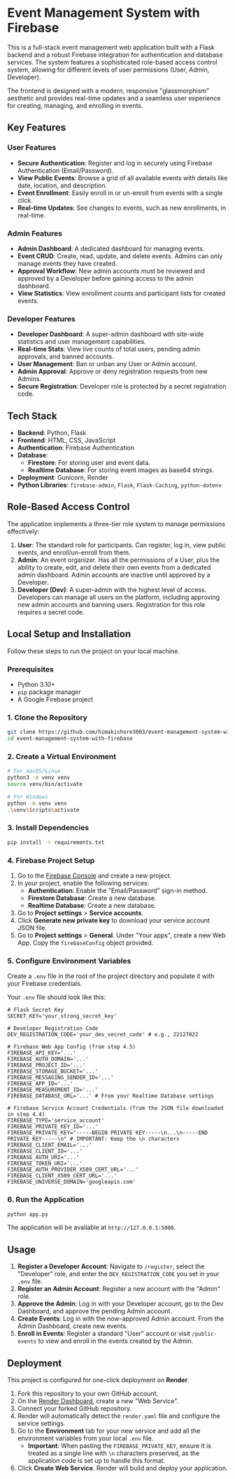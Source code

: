 # Event Management System with Firebase

This is a full-stack event management web application built with a Flask backend and a robust Firebase integration for authentication and database services. The system features a sophisticated role-based access control system, allowing for different levels of user permissions (User, Admin, Developer).

The frontend is designed with a modern, responsive "glassmorphism" aesthetic and provides real-time updates and a seamless user experience for creating, managing, and enrolling in events.

## Key Features

### User Features
- **Secure Authentication**: Register and log in securely using Firebase Authentication (Email/Password).
- **View Public Events**: Browse a grid of all available events with details like date, location, and description.
- **Event Enrollment**: Easily enroll in or un-enroll from events with a single click.
- **Real-time Updates**: See changes to events, such as new enrollments, in real-time.

### Admin Features
- **Admin Dashboard**: A dedicated dashboard for managing events.
- **Event CRUD**: Create, read, update, and delete events. Admins can only manage events they have created.
- **Approval Workflow**: New admin accounts must be reviewed and approved by a Developer before gaining access to the admin dashboard.
- **View Statistics**: View enrollment counts and participant lists for created events.

### Developer Features
- **Developer Dashboard**: A super-admin dashboard with site-wide statistics and user management capabilities.
- **Real-time Stats**: View live counts of total users, pending admin approvals, and banned accounts.
- **User Management**: Ban or unban any User or Admin account.
- **Admin Approval**: Approve or deny registration requests from new Admins.
- **Secure Registration**: Developer role is protected by a secret registration code.

## Tech Stack

- **Backend**: Python, Flask
- **Frontend**: HTML, CSS, JavaScript
- **Authentication**: Firebase Authentication
- **Database**:
    - **Firestore**: For storing user and event data.
    - **Realtime Database**: For storing event images as base64 strings.
- **Deployment**: Gunicorn, Render
- **Python Libraries**: `firebase-admin`, `Flask`, `Flask-Caching`, `python-dotenv`

## Role-Based Access Control

The application implements a three-tier role system to manage permissions effectively:

1.  **User**: The standard role for participants. Can register, log in, view public events, and enroll/un-enroll from them.
2.  **Admin**: An event organizer. Has all the permissions of a User, plus the ability to create, edit, and delete their own events from a dedicated admin dashboard. Admin accounts are inactive until approved by a Developer.
3.  **Developer (Dev)**: A super-admin with the highest level of access. Developers can manage all users on the platform, including approving new admin accounts and banning users. Registration for this role requires a secret code.

## Local Setup and Installation

Follow these steps to run the project on your local machine.

### Prerequisites
- Python 3.10+
- `pip` package manager
- A Google Firebase project

### 1. Clone the Repository
```bash
git clone https://github.com/himakishore3003/event-management-system-with-firebase.git
cd event-management-system-with-firebase
```

### 2. Create a Virtual Environment
```bash
# For macOS/Linux
python3 -m venv venv
source venv/bin/activate

# For Windows
python -m venv venv
.\venv\Scripts\activate
```

### 3. Install Dependencies
```bash
pip install -r requirements.txt
```

### 4. Firebase Project Setup
1.  Go to the [Firebase Console](https://console.firebase.google.com/) and create a new project.
2.  In your project, enable the following services:
    *   **Authentication**: Enable the "Email/Password" sign-in method.
    *   **Firestore Database**: Create a new database.
    *   **Realtime Database**: Create a new database.
3.  Go to **Project settings** > **Service accounts**.
4.  Click **Generate new private key** to download your service account JSON file.
5.  Go to **Project settings** > **General**. Under "Your apps", create a new Web App. Copy the `firebaseConfig` object provided.

### 5. Configure Environment Variables
Create a `.env` file in the root of the project directory and populate it with your Firebase credentials.

Your `.env` file should look like this:
```env
# Flask Secret Key
SECRET_KEY='your_strong_secret_key'

# Developer Registration Code
DEV_REGISTRATION_CODE='your_dev_secret_code' # e.g., 22127022

# Firebase Web App Config (from step 4.5)
FIREBASE_API_KEY='...'
FIREBASE_AUTH_DOMAIN='...'
FIREBASE_PROJECT_ID='...'
FIREBASE_STORAGE_BUCKET='...'
FIREBASE_MESSAGING_SENDER_ID='...'
FIREBASE_APP_ID='...'
FIREBASE_MEASUREMENT_ID='...'
FIREBASE_DATABASE_URL='...' # From your Realtime Database settings

# Firebase Service Account Credentials (from the JSON file downloaded in step 4.4)
FIREBASE_TYPE='service_account'
FIREBASE_PRIVATE_KEY_ID='...'
FIREBASE_PRIVATE_KEY="-----BEGIN PRIVATE KEY-----\n...\n-----END PRIVATE KEY-----\n" # IMPORTANT: Keep the \n characters
FIREBASE_CLIENT_EMAIL='...'
FIREBASE_CLIENT_ID='...'
FIREBASE_AUTH_URI='...'
FIREBASE_TOKEN_URI='...'
FIREBASE_AUTH_PROVIDER_X509_CERT_URL='...'
FIREBASE_CLIENT_X509_CERT_URL='...'
FIREBASE_UNIVERSE_DOMAIN='googleapis.com'
```

### 6. Run the Application
```bash
python app.py
```
The application will be available at `http://127.0.0.1:5000`.

## Usage
1.  **Register a Developer Account**: Navigate to `/register`, select the "Developer" role, and enter the `DEV_REGISTRATION_CODE` you set in your `.env` file.
2.  **Register an Admin Account**: Register a new account with the "Admin" role.
3.  **Approve the Admin**: Log in with your Developer account, go to the Dev Dashboard, and approve the pending Admin account.
4.  **Create Events**: Log in with the now-approved Admin account. From the Admin Dashboard, create new events.
5.  **Enroll in Events**: Register a standard "User" account or visit `/public-events` to view and enroll in the events created by the Admin.

## Deployment

This project is configured for one-click deployment on **Render**.

1.  Fork this repository to your own GitHub account.
2.  On the [Render Dashboard](https://dashboard.render.com/), create a new "Web Service".
3.  Connect your forked GitHub repository.
4.  Render will automatically detect the `render.yaml` file and configure the service settings.
5.  Go to the **Environment** tab for your new service and add all the environment variables from your local `.env` file.
    - **Important**: When pasting the `FIREBASE_PRIVATE_KEY`, ensure it is treated as a single line with `\n` characters preserved, as the application code is set up to handle this format.
6.  Click **Create Web Service**. Render will build and deploy your application.
